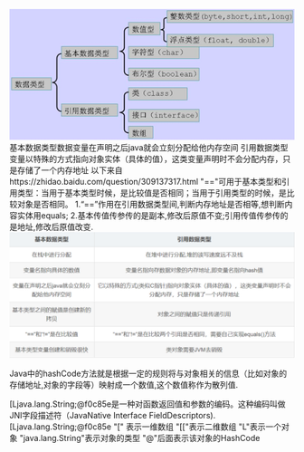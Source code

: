 ![image](https://github.com/thunderstudying/java/blob/master/pictures/type%20of%20data%20in%20java.png)
基本数据类型数据变量在声明之后java就会立刻分配给他内存空间
引用数据类型变量以特殊的方式指向对象实体（具体的值），这类变量声明时不会分配内存，只是存储了一个内存地址
以下来自https://zhidao.baidu.com/question/309137317.html
"=="可用于基本类型和引用类型：当用于基本类型时候，是比较值是否相同；当用于引用类型的时候，是比较对象是否相同。
1.“==”作用在引用数据类型间,判断内存地址是否相等,想判断内容实体用equals;
2.基本传值传参传的是副本,修改后原值不变;引用传值传参传的是地址,修改后原值改变.
![image](https://github.com/thunderstudying/java/blob/master/pictures/compare%20two%20type%20of%20java.png)

Java中的hashCode方法就是根据一定的规则将与对象相关的信息（比如对象的存储地址,对象的字段等）映射成一个数值,这个数值称作为散列值.

[Ljava.lang.String;@f0c85e是一种对函数返回值和参数的编码。这种编码叫做JNI字段描述符（JavaNative Interface FieldDescriptors).
[Ljava.lang.String;@f0c85e
"[" 表示一维数组 
"[["表示二维数组 
"L"表示一个对象 
"java.lang.String"表示对象的类型 
"@"后面表示该对象的HashCode
